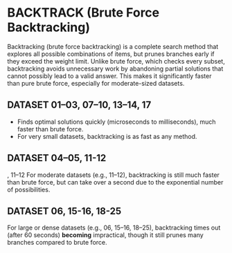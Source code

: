 # BACKTRACK (Brute Force Backtracking)

Backtracking (brute force backtracking) is a complete search method that explores all possible combinations of items, but prunes branches early if they exceed the weight limit. Unlike brute force, which checks every subset, backtracking avoids unnecessary work by abandoning partial solutions that cannot possibly lead to a valid answer. This makes it significantly faster than pure brute force, especially for moderate-sized datasets.

## DATASET 01–03, 07–10, 13–14, 17
- Finds optimal solutions quickly (microseconds to milliseconds), much faster than brute force.
- For very small datasets, backtracking is as fast as any method.

## DATASET 04–05, 11-12
, 11–12
For moderate datasets (e.g., 11–12), backtracking is still much faster than brute force, but can take over a second due to the exponential number of possibilities.


## DATASET 06, 15-16, 18-25
For large or dense datasets (e.g., 06, 15–16, 18–25), backtracking times out (after 60 seconds) **becoming** impractical, though it still prunes many branches compared to brute force.
